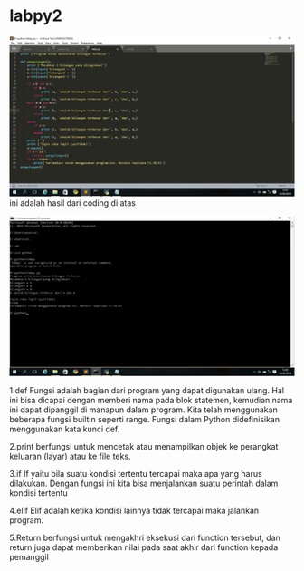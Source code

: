 # labpy2


![hasilnya](https://github.com/NurainiSeptiana/labpy2/blob/master/1.png)
ini adalah hasil dari coding di atas

![hasilnya](https://github.com/NurainiSeptiana/labpy2/blob/master/2.png)

1.def Fungsi adalah bagian dari program yang dapat digunakan ulang. Hal ini bisa dicapai dengan memberi nama pada blok statemen, kemudian nama ini dapat dipanggil di manapun dalam program. Kita telah menggunakan beberapa fungsi builtin seperti range. Fungsi dalam Python didefinisikan menggunakan kata kunci def.

2.print berfungsi untuk mencetak atau menampilkan objek ke perangkat keluaran (layar) atau ke file teks.

3.if If yaitu bila suatu kondisi tertentu tercapai maka apa yang harus dilakukan. Dengan fungsi ini kita bisa menjalankan suatu perintah dalam kondisi tertentu

4.elif Elif adalah ketika kondisi lainnya tidak tercapai maka jalankan program.

5.Return berfungsi untuk mengakhri eksekusi dari function tersebut, dan return juga dapat memberikan nilai pada saat akhir dari function kepada pemanggil
